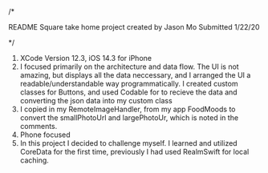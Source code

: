 /*

README
Square take home project created by Jason Mo
Submitted 1/22/20

*/
1. XCode Version 12.3, iOS 14.3 for iPhone
2. I focused primarily on the architecture and data flow. The UI is not amazing, but displays all the data neccessary, 
and I arranged the UI a readable/understandable way programmatically. I created custom classes for Buttons, and used Codable for
to recieve the data and converting the json data into my custom class
3. I copied in my RemoteImageHandler, from my app FoodMoods to convert the smallPhotoUrl and largePhotoUr, which is noted in the comments.
4. Phone focused
5. In this project I decided to challenge myself. I learned and utilized CoreData for the first time, previously I had used 
RealmSwift for local caching. 
